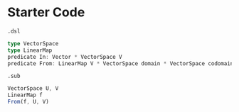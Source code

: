 # Starter Code

`.dsl`
```typescript
type VectorSpace
type LinearMap
predicate In: Vector * VectorSpace V
predicate From: LinearMap V * VectorSpace domain * VectorSpace codomain
```

`.sub`
```typescript
VectorSpace U, V
LinearMap f
From(f, U, V)
```
